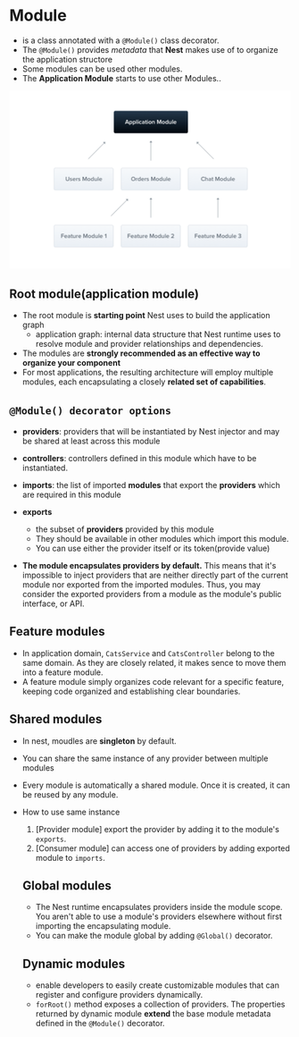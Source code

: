 # Module
- is a class annotated with a `@Module()` class decorator.
- The `@Module()` provides *metadata* that **Nest** makes use of to organize the application structore
- Some modules can be used other modules.
- The **Application Module** starts to use other Modules..

![Module graph](./module.png)

## Root module(application module)
- The root module is **starting point** Nest uses to build the application graph
  - application graph: internal data structure that Nest runtime uses to resolve module and provider relationships and dependencies.
- The modules are **strongly recommended as an effective way to organize your component**
- For most applications, the resulting architecture will employ multiple modules, each encapsulating a closely **related set of capabilities**.

## `@Module() decorator options`
- **providers**: providers that will be instantiated by Nest injector and may be shared at least across this module
- **controllers**: controllers defined in this module which have to be instantiated.
- **imports**: the list of imported **modules** that export the **providers** which are required in this module
- **exports**
  - the subset of **providers** provided by this module
  - They should be available in other modules which import this module.
  - You can use either the provider itself or its token(provide value)

- **The module encapsulates providers by default.** This means that it's impossible to inject providers that are neither directly part of the current module nor exported from the imported modules. Thus, you may consider the exported providers from a module as the module's public interface, or API.



## Feature modules
- In application domain, `CatsService` and `CatsController` belong to the same domain. As they are closely related, it makes sence to move them into a feature module.
- A feature module simply organizes code relevant for a specific feature, keeping code organized and establishing clear boundaries.

## Shared modules
- In nest, moudles are **singleton** by default.
- You can share the same instance of any provider between multiple modules
- Every module is automatically a shared module. Once it is created, it can be reused by any module.
- How to use same instance
  1. [Provider module] export the provider by adding it to the module's `exports`.
  2. [Consumer module] can access one of providers by adding exported module to `imports`.


  ## Global modules
  - The Nest runtime encapsulates providers inside the module scope. You aren't able to use a module's providers elsewhere without first importing the encapsulating module.
  - You can make the module global by adding `@Global()` decorator.

  ## Dynamic modules
  - enable developers to easily create customizable modules that can register and configure providers dynamically.
  - `forRoot()` method exposes a collection of providers. The properties returned by dynamic module **extend** the base module metadata defined in the `@Module()` decorator.